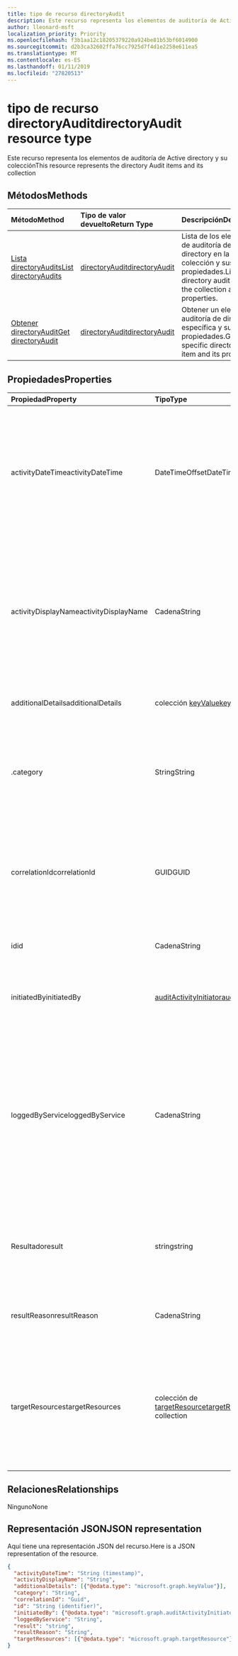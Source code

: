 ```yaml
---
title: tipo de recurso directoryAudit
description: Este recurso representa los elementos de auditoría de Active directory y su colección
author: lleonard-msft
localization_priority: Priority
ms.openlocfilehash: f3b1aa12c18205379220a924be81b53bf6014900
ms.sourcegitcommit: d2b3ca32602ffa76cc7925d7f4d1e2258e611ea5
ms.translationtype: MT
ms.contentlocale: es-ES
ms.lasthandoff: 01/11/2019
ms.locfileid: "27820513"
---
```

# <a name="directoryaudit-resource-type"></a><span data-ttu-id="cf78f-103">tipo de recurso directoryAudit</span><span class="sxs-lookup"><span data-stu-id="cf78f-103">directoryAudit resource type</span></span>
<span data-ttu-id="cf78f-104">Este recurso representa los elementos de auditoría de Active directory y su colección</span><span class="sxs-lookup"><span data-stu-id="cf78f-104">This resource represents the directory Audit items and its collection</span></span>


## <a name="methods"></a><span data-ttu-id="cf78f-105">Métodos</span><span class="sxs-lookup"><span data-stu-id="cf78f-105">Methods</span></span>

| <span data-ttu-id="cf78f-106">Método</span><span class="sxs-lookup"><span data-stu-id="cf78f-106">Method</span></span>           | <span data-ttu-id="cf78f-107">Tipo de valor devuelto</span><span class="sxs-lookup"><span data-stu-id="cf78f-107">Return Type</span></span>    |<span data-ttu-id="cf78f-108">Descripción</span><span class="sxs-lookup"><span data-stu-id="cf78f-108">Description</span></span>|
|:---------------|:--------|:----------|
|[<span data-ttu-id="cf78f-109">Lista directoryAudits</span><span class="sxs-lookup"><span data-stu-id="cf78f-109">List directoryAudits</span></span>](../api/directoryaudit-list.md) | [<span data-ttu-id="cf78f-110">directoryAudit</span><span class="sxs-lookup"><span data-stu-id="cf78f-110">directoryAudit</span></span>](directoryaudit.md) |<span data-ttu-id="cf78f-111">Lista de los elementos de auditoría de Active directory en la colección y sus propiedades.</span><span class="sxs-lookup"><span data-stu-id="cf78f-111">List the directory audit items in the collection and their properties.</span></span>|
|[<span data-ttu-id="cf78f-112">Obtener directoryAudit</span><span class="sxs-lookup"><span data-stu-id="cf78f-112">Get directoryAudit</span></span>](../api/directoryaudit-get.md) | [<span data-ttu-id="cf78f-113">directoryAudit</span><span class="sxs-lookup"><span data-stu-id="cf78f-113">directoryAudit</span></span>](directoryaudit.md) |<span data-ttu-id="cf78f-114">Obtener un elemento de auditoría de directorio específica y sus propiedades.</span><span class="sxs-lookup"><span data-stu-id="cf78f-114">Get a specific directory audit item and its properties.</span></span>|


## <a name="properties"></a><span data-ttu-id="cf78f-115">Propiedades</span><span class="sxs-lookup"><span data-stu-id="cf78f-115">Properties</span></span>
| <span data-ttu-id="cf78f-116">Propiedad</span><span class="sxs-lookup"><span data-stu-id="cf78f-116">Property</span></span>     | <span data-ttu-id="cf78f-117">Tipo</span><span class="sxs-lookup"><span data-stu-id="cf78f-117">Type</span></span>   |<span data-ttu-id="cf78f-118">Description</span><span class="sxs-lookup"><span data-stu-id="cf78f-118">Description</span></span>|
|:---------------|:--------|:----------|
|<span data-ttu-id="cf78f-119">activityDateTime</span><span class="sxs-lookup"><span data-stu-id="cf78f-119">activityDateTime</span></span>|<span data-ttu-id="cf78f-120">DateTimeOffset</span><span class="sxs-lookup"><span data-stu-id="cf78f-120">DateTimeOffset</span></span>|<span data-ttu-id="cf78f-121">Indica la fecha y hora que se llevó a cabo la actividad.</span><span class="sxs-lookup"><span data-stu-id="cf78f-121">Indicates the date and time the activity was performed.</span></span> <span data-ttu-id="cf78f-122">El tipo de marca de tiempo es siempre en hora UTC.</span><span class="sxs-lookup"><span data-stu-id="cf78f-122">The Timestamp type is always in UTC time.</span></span> <span data-ttu-id="cf78f-123">Por ejemplo, la medianoche UTC del 1 de enero de 2014 sería así: `'2014-01-01T00:00:00Z'`</span><span class="sxs-lookup"><span data-stu-id="cf78f-123">For example, midnight UTC on Jan 1, 2014 would look like this: `'2014-01-01T00:00:00Z'`</span></span>|
|<span data-ttu-id="cf78f-124">activityDisplayName</span><span class="sxs-lookup"><span data-stu-id="cf78f-124">activityDisplayName</span></span>|<span data-ttu-id="cf78f-125">Cadena</span><span class="sxs-lookup"><span data-stu-id="cf78f-125">String</span></span>|<span data-ttu-id="cf78f-126">Indica el nombre de la actividad o el nombre de la operación (por ejemplo</span><span class="sxs-lookup"><span data-stu-id="cf78f-126">Indicates the activity name or the operation name (E.g.</span></span> <span data-ttu-id="cf78f-127">"Crear usuario", "Agregar miembros al grupo").</span><span class="sxs-lookup"><span data-stu-id="cf78f-127">"Create User", "Add member to group").</span></span> <span data-ttu-id="cf78f-128">Para obtener una lista de actividades que se registran, hacer referencia a la [lista de actividades de Azure Ad](https://docs.microsoft.com/en-us/azure/active-directory/active-directory-reporting-activity-audit-logs#azure-ad-audit-activity-list).</span><span class="sxs-lookup"><span data-stu-id="cf78f-128">For a list of activities logged,refer to [Azure Ad activity list](https://docs.microsoft.com/en-us/azure/active-directory/active-directory-reporting-activity-audit-logs#azure-ad-audit-activity-list).</span></span>|
|<span data-ttu-id="cf78f-129">additionalDetails</span><span class="sxs-lookup"><span data-stu-id="cf78f-129">additionalDetails</span></span>|<span data-ttu-id="cf78f-130">colección [keyValue](keyvalue.md)</span><span class="sxs-lookup"><span data-stu-id="cf78f-130">[keyValue](keyvalue.md) collection</span></span>|<span data-ttu-id="cf78f-131">Indica información adicional sobre la actividad.</span><span class="sxs-lookup"><span data-stu-id="cf78f-131">Indicates additional details on the activity.</span></span>|
|<span data-ttu-id="cf78f-132">.</span><span class="sxs-lookup"><span data-stu-id="cf78f-132">category</span></span>|<span data-ttu-id="cf78f-133">String</span><span class="sxs-lookup"><span data-stu-id="cf78f-133">String</span></span>|<span data-ttu-id="cf78f-134">Indica qué categoría de recurso que está dirigido por la actividad.</span><span class="sxs-lookup"><span data-stu-id="cf78f-134">Indicates which resource category that's targeted by the activity.</span></span> <span data-ttu-id="cf78f-135">(Por ejemplo: administración de usuario, grupo de administración etcetera..)</span><span class="sxs-lookup"><span data-stu-id="cf78f-135">(For example: User Management, Group Management etc..)</span></span>|
|<span data-ttu-id="cf78f-136">correlationId</span><span class="sxs-lookup"><span data-stu-id="cf78f-136">correlationId</span></span>|<span data-ttu-id="cf78f-137">GUID</span><span class="sxs-lookup"><span data-stu-id="cf78f-137">GUID</span></span>|<span data-ttu-id="cf78f-138">Indica un identificador único que ayuda a relacionar actividades que abarcan varios servicios.</span><span class="sxs-lookup"><span data-stu-id="cf78f-138">Indicates a unique ID that helps correlate activities that span across various services.</span></span> <span data-ttu-id="cf78f-139">Se puede usar para los registros de seguimiento a través de servicios.</span><span class="sxs-lookup"><span data-stu-id="cf78f-139">Can be used to trace logs across services.</span></span>|
|<span data-ttu-id="cf78f-140">id</span><span class="sxs-lookup"><span data-stu-id="cf78f-140">id</span></span>|<span data-ttu-id="cf78f-141">Cadena</span><span class="sxs-lookup"><span data-stu-id="cf78f-141">String</span></span>| <span data-ttu-id="cf78f-142">Indica el identificador único para la actividad.</span><span class="sxs-lookup"><span data-stu-id="cf78f-142">Indicates the unique ID for the activity.</span></span> <span data-ttu-id="cf78f-143">Esto es un GUID.</span><span class="sxs-lookup"><span data-stu-id="cf78f-143">This is a GUID.</span></span>|
|<span data-ttu-id="cf78f-144">initiatedBy</span><span class="sxs-lookup"><span data-stu-id="cf78f-144">initiatedBy</span></span>|[<span data-ttu-id="cf78f-145">auditActivityInitiator</span><span class="sxs-lookup"><span data-stu-id="cf78f-145">auditActivityInitiator</span></span>](auditactivityinitiator.md)|<span data-ttu-id="cf78f-146">Indica información sobre el usuario o aplicación iniciadas por la actividad.</span><span class="sxs-lookup"><span data-stu-id="cf78f-146">Indicates information about the user or app initiated the activity.</span></span>|
|<span data-ttu-id="cf78f-147">loggedByService</span><span class="sxs-lookup"><span data-stu-id="cf78f-147">loggedByService</span></span>|<span data-ttu-id="cf78f-148">Cadena</span><span class="sxs-lookup"><span data-stu-id="cf78f-148">String</span></span>|<span data-ttu-id="cf78f-149">Indica información en el que la actividad iniciadas por el servicio (por ejemplo: administración de contraseñas sin intervención del administrador, directorios principales, B2C, los usuarios invitados, Microsoft Identity Manager, con privilegios de administración de identidades.</span><span class="sxs-lookup"><span data-stu-id="cf78f-149">Indicates information on which service initiated the activity (For example: Self-service Password Management, Core Directory, B2C, Invited Users, Microsoft Identity Manager, Privileged Identity Management.</span></span>|
|<span data-ttu-id="cf78f-150">Resultado</span><span class="sxs-lookup"><span data-stu-id="cf78f-150">result</span></span>|<span data-ttu-id="cf78f-151">string</span><span class="sxs-lookup"><span data-stu-id="cf78f-151">string</span></span>| <span data-ttu-id="cf78f-152">Indica el resultado de la actividad. Los valores posibles son: `success`, `failure`, `timeout`, `unknownFutureValue`.</span><span class="sxs-lookup"><span data-stu-id="cf78f-152">Indicates the result of the activity.Possible values are: `success`, `failure`, `timeout`, `unknownFutureValue`.</span></span>||
|<span data-ttu-id="cf78f-153">resultReason</span><span class="sxs-lookup"><span data-stu-id="cf78f-153">resultReason</span></span>|<span data-ttu-id="cf78f-154">Cadena</span><span class="sxs-lookup"><span data-stu-id="cf78f-154">String</span></span>|<span data-ttu-id="cf78f-155">Indica el motivo del error si el resultado es "Error" o "tiempo de espera".</span><span class="sxs-lookup"><span data-stu-id="cf78f-155">Indicates the reason for failure if the result is "Failure" or "timeout".</span></span>|
|<span data-ttu-id="cf78f-156">targetResources</span><span class="sxs-lookup"><span data-stu-id="cf78f-156">targetResources</span></span>|<span data-ttu-id="cf78f-157">colección de [targetResource](targetresource.md)</span><span class="sxs-lookup"><span data-stu-id="cf78f-157">[targetResource](targetresource.md) collection</span></span>|<span data-ttu-id="cf78f-158">Indica información en la que el recurso se cambió debido a la actividad.</span><span class="sxs-lookup"><span data-stu-id="cf78f-158">Indicates information on which resource was changed due to the activity.</span></span> <span data-ttu-id="cf78f-159">Tipo de recurso de destino puede ser usuario, dispositivo, Active Directory, aplicación, rol, grupo, directiva u otra.</span><span class="sxs-lookup"><span data-stu-id="cf78f-159">Target Resource Type can be User, Device, Directory, App, Role, Group, Policy or Other.</span></span>

## <a name="relationships"></a><span data-ttu-id="cf78f-160">Relaciones</span><span class="sxs-lookup"><span data-stu-id="cf78f-160">Relationships</span></span>
<span data-ttu-id="cf78f-161">Ninguno</span><span class="sxs-lookup"><span data-stu-id="cf78f-161">None</span></span>


## <a name="json-representation"></a><span data-ttu-id="cf78f-162">Representación JSON</span><span class="sxs-lookup"><span data-stu-id="cf78f-162">JSON representation</span></span>

<span data-ttu-id="cf78f-163">Aquí tiene una representación JSON del recurso.</span><span class="sxs-lookup"><span data-stu-id="cf78f-163">Here is a JSON representation of the resource.</span></span>

<!-- {
  "blockType": "resource",
  "optionalProperties": [

  ],
  "@odata.type": "microsoft.graph.directoryAudit"
}-->

```json
{
  "activityDateTime": "String (timestamp)",
  "activityDisplayName": "String",
  "additionalDetails": [{"@odata.type": "microsoft.graph.keyValue"}],
  "category": "String",
  "correlationId": "Guid",
  "id": "String (identifier)",
  "initiatedBy": {"@odata.type": "microsoft.graph.auditActivityInitiator"},
  "loggedByService": "String",
  "result": "string",
  "resultReason": "String",
  "targetResources": [{"@odata.type": "microsoft.graph.targetResource"}]
}

```

<!-- uuid: 8fcb5dbc-d5aa-4681-8e31-b001d5168d79
2015-10-25 14:57:30 UTC -->
<!-- {
  "type": "#page.annotation",
  "description": "directoryAudit resource",
  "keywords": "",
  "section": "documentation",
  "tocPath": ""
}-->
